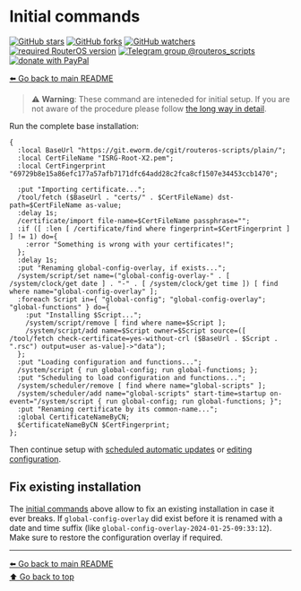 Initial commands
================

[![GitHub stars](https://img.shields.io/github/stars/eworm-de/routeros-scripts?logo=GitHub&style=flat&color=red)](https://github.com/eworm-de/routeros-scripts/stargazers)
[![GitHub forks](https://img.shields.io/github/forks/eworm-de/routeros-scripts?logo=GitHub&style=flat&color=green)](https://github.com/eworm-de/routeros-scripts/network)
[![GitHub watchers](https://img.shields.io/github/watchers/eworm-de/routeros-scripts?logo=GitHub&style=flat&color=blue)](https://github.com/eworm-de/routeros-scripts/watchers)
[![required RouterOS version](https://img.shields.io/badge/RouterOS-7.15-yellow?style=flat)](https://mikrotik.com/download/changelogs/)
[![Telegram group @routeros_scripts](https://img.shields.io/badge/Telegram-%40routeros__scripts-%2326A5E4?logo=telegram&style=flat)](https://t.me/routeros_scripts)
[![donate with PayPal](https://img.shields.io/badge/Like_it%3F-Donate!-orange?logo=githubsponsors&logoColor=orange&style=flat)](https://www.paypal.com/cgi-bin/webscr?cmd=_s-xclick&hosted_button_id=A4ZXBD6YS2W8J)

[⬅️ Go back to main README](README.md)

> ⚠️ **Warning**: These command are inteneded for initial setup. If you are
> not aware of the procedure please follow
> [the long way in detail](README.md#the-long-way-in-detail).

Run the complete base installation:

    {
      :local BaseUrl "https://git.eworm.de/cgit/routeros-scripts/plain/";
      :local CertFileName "ISRG-Root-X2.pem";
      :local CertFingerprint "69729b8e15a86efc177a57afb7171dfc64add28c2fca8cf1507e34453ccb1470";

      :put "Importing certificate...";
      /tool/fetch ($BaseUrl . "certs/" . $CertFileName) dst-path=$CertFileName as-value;
      :delay 1s;
      /certificate/import file-name=$CertFileName passphrase="";
      :if ([ :len [ /certificate/find where fingerprint=$CertFingerprint ] ] != 1) do={
        :error "Something is wrong with your certificates!";
      };
      :delay 1s;
      :put "Renaming global-config-overlay, if exists...";
      /system/script/set name=("global-config-overlay-" . [ /system/clock/get date ] . "-" . [ /system/clock/get time ]) [ find where name="global-config-overlay" ];
      :foreach Script in={ "global-config"; "global-config-overlay"; "global-functions" } do={
        :put "Installing $Script...";
        /system/script/remove [ find where name=$Script ];
        /system/script/add name=$Script owner=$Script source=([ /tool/fetch check-certificate=yes-without-crl ($BaseUrl . $Script . ".rsc") output=user as-value]->"data");
      };
      :put "Loading configuration and functions...";
      /system/script { run global-config; run global-functions; };
      :put "Scheduling to load configuration and functions...";
      /system/scheduler/remove [ find where name="global-scripts" ];
      /system/scheduler/add name="global-scripts" start-time=startup on-event="/system/script { run global-config; run global-functions; }";
      :put "Renaming certificate by its common-name...";
      :global CertificateNameByCN;
      $CertificateNameByCN $CertFingerprint;
    };

Then continue setup with
[scheduled automatic updates](README.md#scheduled-automatic-updates) or
[editing configuration](README.md#editing-configuration).

## Fix existing installation

The [initial commands](#initial-commands) above allow to fix an existing
installation in case it ever breaks. If `global-config-overlay` did exist
before it is renamed with a date and time suffix (like
`global-config-overlay-2024-01-25-09:33:12`). Make sure to restore the
configuration overlay if required.

---
[⬅️ Go back to main README](README.md)  
[⬆️ Go back to top](#top)
